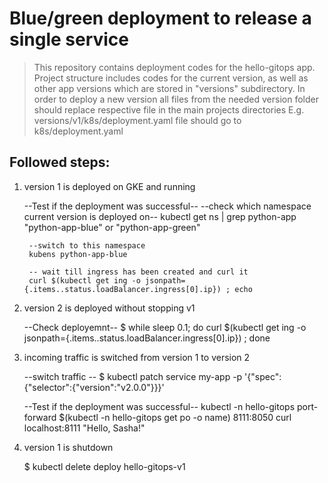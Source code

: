 Blue/green deployment to release a single service
=================================================

> This repository contains deployment codes for the hello-gitops app. 
> Project structure includes codes for the current version, as well as other app versions
> which are stored in "versions" subdirectory. In order to deploy a new version all files
> from the needed version folder should replace respective file in the main projects directories
> E.g. versions/v1/k8s/deployment.yaml file should go to k8s/deployment.yaml 

## Followed steps: 

1. version 1 is deployed on GKE and running


    --Test if the deployment was successful--
        --check which namespace current version is deployed on--
        kubectl get ns | grep python-app
        "python-app-blue" or "python-app-green"
        
        --switch to this namespace 
        kubens python-app-blue

        -- wait till ingress has been created and curl it
        curl $(kubectl get ing -o jsonpath={.items..status.loadBalancer.ingress[0].ip}) ; echo


2. version 2 is deployed without stopping v1
    

    --Check deployemnt--
    $ while sleep 0.1; do curl $(kubectl get ing -o jsonpath={.items..status.loadBalancer.ingress[0].ip}) ; done

3. incoming traffic is switched from version 1 to version 2


    --switch traffic --
     $ kubectl patch service my-app -p '{"spec":{"selector":{"version":"v2.0.0"}}}'

    --Test if the deployment was successful--
    kubectl -n hello-gitops port-forward $(kubectl -n hello-gitops get po -o name) 8111:8050
    curl localhost:8111
    "Hello, Sasha!" 

4. version 1 is shutdown


    $ kubectl delete deploy hello-gitops-v1



